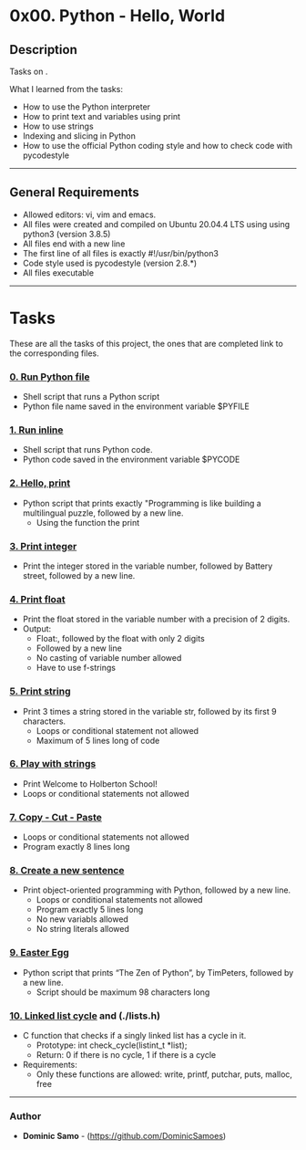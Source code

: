 # 0x00. Python - Hello, World

## Description

Tasks on .

What I learned from the tasks:

* How to use the Python interpreter
* How to print text and variables using print
* How to use strings
* Indexing and slicing in Python
* How to use the official Python coding style and how to check code with pycodestyle

---

## General Requirements
* Allowed editors: vi, vim and emacs.
* All files were created and compiled on Ubuntu 20.04.4 LTS using using python3 (version 3.8.5)
* All files end with a new line
* The first line of all files is exactly #!/usr/bin/python3
* Code style used is pycodestyle (version 2.8.*)
* All files executable

---

# Tasks

These are all the tasks of this project, the ones that are completed link to the corresponding files.

### [0. Run Python file](./0-run)
* Shell script that runs a Python script
* Python file name saved in the environment variable $PYFILE


### [1. Run inline](./1-run_inline)
* Shell script that runs Python code.
* Python code saved in the environment variable $PYCODE

### [2. Hello, print](./2-print.py)
* Python script that prints exactly "Programming is like building a multilingual puzzle, followed by a new line.
	- Using the function the print

### [3. Print integer](./3-print_number.py)
* Print the integer stored in the variable number, followed by Battery street, followed by a new line.

### [4. Print float](./4-print_float.py)
* Print the float stored in the variable number with a precision of 2 digits.
* Output:
	- Float:, followed by the float with only 2 digits
	- Followed by a new line
	- No casting of variable number allowed
	- Have to use f-strings

### [5. Print string](./5-print_string.py) 
* Print 3 times a string stored in the variable str, followed by its first 9 characters.
	- Loops or conditional statement not allowed
	- Maximum of 5 lines long of code

### [6. Play with strings](./6-concat.py)
* Print Welcome to Holberton School!
* Loops or conditional statements not allowed

### [7. Copy - Cut - Paste](./7-edges.py)
* Loops or conditional statements not allowed
* Program exactly 8 lines long

### [8. Create a new sentence](./8-concat_edges.py)
* Print object-oriented programming with Python, followed by a new line.
	- Loops or conditional statements not allowed
	- Program exactly 5 lines long
	- No new variabls allowed
	- No string literals allowed

### [9. Easter Egg](./9-easter_egg.py)
* Python script that prints “The Zen of Python”, by TimPeters, followed by a new line.
 	- Script should be maximum 98 characters long

### [10. Linked list cycle](./10-check_cycle.c) and (./lists.h) 
* C function that checks if a singly linked list has a cycle in it.
	- Prototype: int check_cycle(listint_t *list);
	- Return: 0 if there is no cycle, 1 if there is a cycle
* Requirements:
	- Only these functions are allowed: write, printf, putchar, puts, malloc, free	


---

### Author
* **Dominic Samo** - (https://github.com/DominicSamoes)
